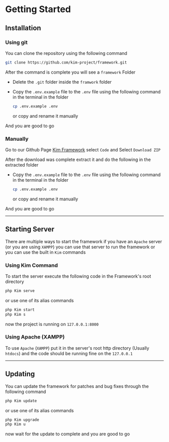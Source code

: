 # Getting Started

## Installation

### Using git

You can clone the repository using the following command

```bash
git clone https://github.com/kim-project/framework.git
```

After the command is complete you will see a `framework` Folder  
  
- Delete the `.git` folder inside the `framwork` folder
- Copy the `.env.example` file to the `.env` file using the following command in the terminal in the folder

    ```bash
    cp .env.example .env
    ```

    or copy and rename it manually

And you are good to go

### Manually

Go to our Github Page [Kim Framework](https://github.com/kim-project/framework.git) select `Code` and Select `Download ZIP`
  
After the download was complete extract it and do the following in the extracted folder
  
- Copy the `.env.example` file to the `.env` file using the following command in the terminal in the folder

    ```bash
    cp .env.example .env
    ```

    or copy and rename it manually

And you are good to go

-----

## Starting Server

There are multiple ways to start the framework if you have an `Apache` server (or you are using `XAMPP`) you can use that server to run the framework or you can use the built in `Kim` commands

### Using Kim Command

To start the server execute the following code in the Framework's root directory

```bash
php Kim serve
```

or use one of its alias commands

```bash
php Kim start
php Kim s
```

now the project is running on `127.0.0.1:8000`

### Using Apache (XAMPP)

To use `Apache` (`XAMPP`) put it in the server's root http directory (Usually `htdocs`) and the code should be running fine on the `127.0.0.1`

-----

## Updating

You can update the framework for patches and bug fixes through the following command

```bash
php Kim update
```

or use one of its alias commands

```bash
php Kim upgrade
php Kim u
```

now wait for the update to complete and you are good to go
